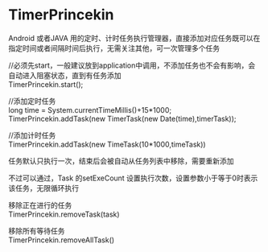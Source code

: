 # TimerPrincekin
Android 或者JAVA 用的定时、计时任务执行管理器，直接添加对应任务既可以在指定时间或者间隔时间后执行，无需关注其他，可一次管理多个任务


//必须先start，一般建议放到application中调用，不添加任务也不会有影响，会自动进入阻塞状态，直到有任务添加                                                          
TimerPrincekin.start();


//添加定时任务                                                                                             
long time = System.currentTimeMillis()+15*1000;                                                                                                              
TimerPrincekin.addTask(new TimerTask(new Date(time),timerTask));                                                                


//添加计时任务                                                                                                                              
TimerPrincekin.addTask(new TimeTask(10*1000,timeTask))                                                                                              


任务默认只执行一次，结束后会被自动从任务列表中移除，需要重新添加                                                                                               

不过可以通过，Task 的setExeCount 设置执行次数，设置参数小于等于0时表示该任务，无限循环执行                                                                                      

移除正在进行的任务                                                                                                                                               
TimerPrincekin.removeTask(task)                                                                                                                               

移除所有等待任务                                                                                                                                                             
TimerPrincekin.removeAllTask()                                                                                                                                            

